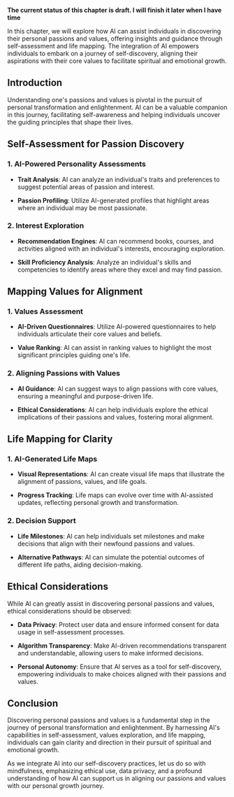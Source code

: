 **The current status of this chapter is draft. I will finish it later when I have time**

In this chapter, we will explore how AI can assist individuals in discovering their personal passions and values, offering insights and guidance through self-assessment and life mapping. The integration of AI empowers individuals to embark on a journey of self-discovery, aligning their aspirations with their core values to facilitate spiritual and emotional growth.

Introduction
------------

Understanding one's passions and values is pivotal in the pursuit of personal transformation and enlightenment. AI can be a valuable companion in this journey, facilitating self-awareness and helping individuals uncover the guiding principles that shape their lives.

Self-Assessment for Passion Discovery
-------------------------------------

### 1. **AI-Powered Personality Assessments**

* **Trait Analysis**: AI can analyze an individual's traits and preferences to suggest potential areas of passion and interest.

* **Passion Profiling**: Utilize AI-generated profiles that highlight areas where an individual may be most passionate.

### 2. **Interest Exploration**

* **Recommendation Engines**: AI can recommend books, courses, and activities aligned with an individual's interests, encouraging exploration.

* **Skill Proficiency Analysis**: Analyze an individual's skills and competencies to identify areas where they excel and may find passion.

Mapping Values for Alignment
----------------------------

### 1. **Values Assessment**

* **AI-Driven Questionnaires**: Utilize AI-powered questionnaires to help individuals articulate their core values and beliefs.

* **Value Ranking**: AI can assist in ranking values to highlight the most significant principles guiding one's life.

### 2. **Aligning Passions with Values**

* **AI Guidance**: AI can suggest ways to align passions with core values, ensuring a meaningful and purpose-driven life.

* **Ethical Considerations**: AI can help individuals explore the ethical implications of their passions and values, fostering moral alignment.

Life Mapping for Clarity
------------------------

### 1. **AI-Generated Life Maps**

* **Visual Representations**: AI can create visual life maps that illustrate the alignment of passions, values, and life goals.

* **Progress Tracking**: Life maps can evolve over time with AI-assisted updates, reflecting personal growth and transformation.

### 2. **Decision Support**

* **Life Milestones**: AI can help individuals set milestones and make decisions that align with their newfound passions and values.

* **Alternative Pathways**: AI can simulate the potential outcomes of different life paths, aiding decision-making.

Ethical Considerations
----------------------

While AI can greatly assist in discovering personal passions and values, ethical considerations should be observed:

* **Data Privacy**: Protect user data and ensure informed consent for data usage in self-assessment processes.

* **Algorithm Transparency**: Make AI-driven recommendations transparent and understandable, allowing users to make informed decisions.

* **Personal Autonomy**: Ensure that AI serves as a tool for self-discovery, empowering individuals to make choices aligned with their passions and values.

Conclusion
----------

Discovering personal passions and values is a fundamental step in the journey of personal transformation and enlightenment. By harnessing AI's capabilities in self-assessment, values exploration, and life mapping, individuals can gain clarity and direction in their pursuit of spiritual and emotional growth.

As we integrate AI into our self-discovery practices, let us do so with mindfulness, emphasizing ethical use, data privacy, and a profound understanding of how AI can support us in aligning our passions and values with our personal growth journey.
